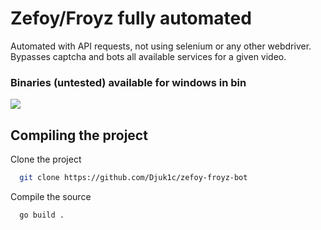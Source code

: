 # Zefoy/Froyz fully automated

Automated with API requests, not using selenium or any other webdriver.  
Bypasses captcha and bots all available services for a given video.  
### Binaries (untested) available for windows in bin
![](https://i.imgur.com/ZBYFDVr.png)
## Compiling the project

Clone the project

```bash
  git clone https://github.com/Djuk1c/zefoy-froyz-bot
```

Compile the source

```bash
  go build .
```
